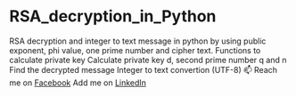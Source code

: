 # RSA_decryption_in_Python
RSA decryption and integer to text message in python by using public exponent, phi value, one prime number and cipher text.
Functions to calculate private key
Calculate private key d, second prime number q and n
Find the decrypted message
Integer to text convertion (UTF-8)
📫 Reach me on [Facebook](https://www.facebook.com/profile.php?id=100021414514349)
Add me on [LinkedIn](https://www.linkedin.com/in/md-saidul-islam-96909b282/)
